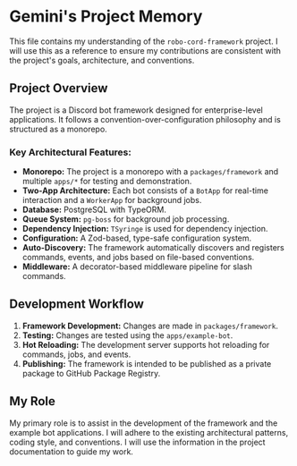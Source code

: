 
# Gemini's Project Memory

This file contains my understanding of the `robo-cord-framework` project. I will use this as a reference to ensure my contributions are consistent with the project's goals, architecture, and conventions.

## Project Overview

The project is a Discord bot framework designed for enterprise-level applications. It follows a convention-over-configuration philosophy and is structured as a monorepo.

### Key Architectural Features:

*   **Monorepo:** The project is a monorepo with a `packages/framework` and multiple `apps/*` for testing and demonstration.
*   **Two-App Architecture:** Each bot consists of a `BotApp` for real-time interaction and a `WorkerApp` for background jobs.
*   **Database:** PostgreSQL with TypeORM.
*   **Queue System:** `pg-boss` for background job processing.
*   **Dependency Injection:** `TSyringe` is used for dependency injection.
*   **Configuration:** A Zod-based, type-safe configuration system.
*   **Auto-Discovery:** The framework automatically discovers and registers commands, events, and jobs based on file-based conventions.
*   **Middleware:** A decorator-based middleware pipeline for slash commands.

## Development Workflow

1.  **Framework Development:** Changes are made in `packages/framework`.
2.  **Testing:** Changes are tested using the `apps/example-bot`.
3.  **Hot Reloading:** The development server supports hot reloading for commands, jobs, and events.
4.  **Publishing:** The framework is intended to be published as a private package to GitHub Package Registry.

## My Role

My primary role is to assist in the development of the framework and the example bot applications. I will adhere to the existing architectural patterns, coding style, and conventions. I will use the information in the project documentation to guide my work.

